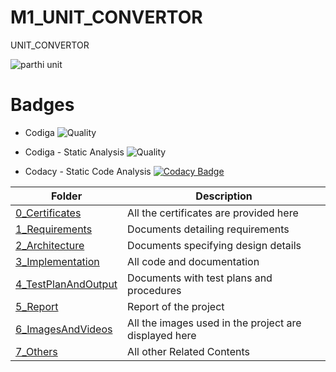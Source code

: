 # M1_UNIT_CONVERTOR
UNIT_CONVERTOR

![parthi unit](https://user-images.githubusercontent.com/92426059/161367814-ee3a9a4b-750b-4fbb-937f-b83facebdf11.png)


# Badges

* Codiga
 ![Quality](https://api.codiga.io/project/32389/status/svg)
 
 * Codiga - Static Analysis
 ![Quality](https://api.codiga.io/project/32389/score/svg)
 
 *  Codacy - Static Code Analysis
 [![Codacy Badge](https://app.codacy.com/project/badge/Grade/c37a10f7d1b2447688d42fe8fb386ead)](https://www.codacy.com/gh/Parthavr/M1_UNIT_CONVERTOR/dashboard?utm_source=github.com&amp;utm_medium=referral&amp;utm_content=Parthavr/M1_UNIT_CONVERTOR&amp;utm_campaign=Badge_Grade)

|  Folder  |  Description  |
|-----|-------|
| [0_Certificates](https://github.com/Parthavr/M1_UNIT_CONVERTOR/tree/main/0_Certificates)| All the certificates are provided here|
| [1_Requirements](https://github.com/Parthavr/M1_UNIT_CONVERTOR/tree/main/1_Requirments) | Documents detailing requirements   |
| [2_Architecture](https://github.com/Parthavr/M1_UNIT_CONVERTOR/tree/main/2_Architecture) |   Documents specifying design details   |
| [3_Implementation](https://github.com/Parthavr/M1_UNIT_CONVERTOR/tree/main/3_Implementation) | All code and documentation |
| [4_TestPlanAndOutput](https://github.com/Parthavr/M1_UNIT_CONVERTOR/tree/main/4_TestplanAndOutput) | Documents with test plans and procedures  |
| [5_Report]() | Report of the project  |
| [6_ImagesAndVideos]() | All the images used in the project are displayed here|
| [7_Others]() | All other Related Contents|
